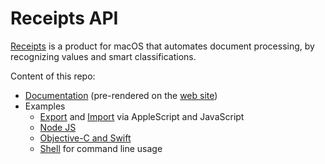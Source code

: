 # Receipts API
[Receipts](https://www.receipts-app.com) is a product for macOS that automates document processing, by recognizing values and smart classifications.

Content of this repo:

- [Documentation](docs/index.md) (pre-rendered on the [web site](https://www.receipts-app.com/help/api.html))
- Examples
  - [Export](export) and [Import](import) via AppleScript and JavaScript
  - [Node JS](nodejs)
  - [Objective-C and Swift](objc)
  - [Shell](sh) for command line usage

